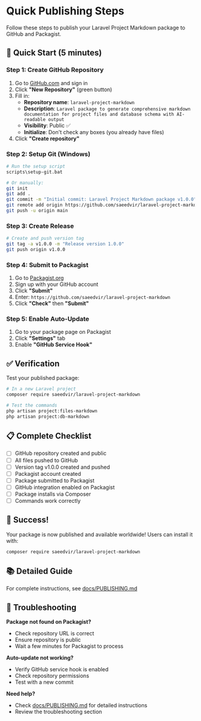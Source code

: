 # Quick Publishing Steps

Follow these steps to publish your Laravel Project Markdown package to GitHub and Packagist.

## 🚀 Quick Start (5 minutes)

### Step 1: Create GitHub Repository

1. Go to [GitHub.com](https://github.com) and sign in
2. Click **"New Repository"** (green button)
3. Fill in:
   - **Repository name**: `laravel-project-markdown`
   - **Description**: `Laravel package to generate comprehensive markdown documentation for project files and database schema with AI-readable output`
   - **Visibility**: Public ✅
   - **Initialize**: Don't check any boxes (you already have files)
4. Click **"Create repository"**

### Step 2: Setup Git (Windows)

```bash
# Run the setup script
scripts\setup-git.bat

# Or manually:
git init
git add .
git commit -m "Initial commit: Laravel Project Markdown package v1.0.0"
git remote add origin https://github.com/saeedvir/laravel-project-markdown.git
git push -u origin main
```

### Step 3: Create Release

```bash
# Create and push version tag
git tag -a v1.0.0 -m "Release version 1.0.0"
git push origin v1.0.0
```

### Step 4: Submit to Packagist

1. Go to [Packagist.org](https://packagist.org)
2. Sign up with your GitHub account
3. Click **"Submit"**
4. Enter: `https://github.com/saeedvir/laravel-project-markdown`
5. Click **"Check"** then **"Submit"**

### Step 5: Enable Auto-Update

1. Go to your package page on Packagist
2. Click **"Settings"** tab
3. Enable **"GitHub Service Hook"**

## ✅ Verification

Test your published package:

```bash
# In a new Laravel project
composer require saeedvir/laravel-project-markdown

# Test the commands
php artisan project:files-markdown
php artisan project:db-markdown
```

## 📋 Complete Checklist

- [ ] GitHub repository created and public
- [ ] All files pushed to GitHub
- [ ] Version tag v1.0.0 created and pushed
- [ ] Packagist account created
- [ ] Package submitted to Packagist
- [ ] GitHub integration enabled on Packagist
- [ ] Package installs via Composer
- [ ] Commands work correctly

## 🎉 Success!

Your package is now published and available worldwide! Users can install it with:

```bash
composer require saeedvir/laravel-project-markdown
```

## 📚 Detailed Guide

For complete instructions, see [docs/PUBLISHING.md](docs/PUBLISHING.md)

## 🔧 Troubleshooting

**Package not found on Packagist?**
- Check repository URL is correct
- Ensure repository is public
- Wait a few minutes for Packagist to process

**Auto-update not working?**
- Verify GitHub service hook is enabled
- Check repository permissions
- Test with a new commit

**Need help?**
- Check [docs/PUBLISHING.md](docs/PUBLISHING.md) for detailed instructions
- Review the troubleshooting section
